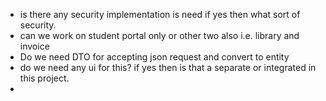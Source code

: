 - is there any security implementation is need if yes then what sort of security.
- can we work on student portal only or other two also i.e. library and invoice
- Do we need DTO for accepting json request and convert to entity
- do we need any ui for this? if yes then is that a separate or integrated in this project.
- 